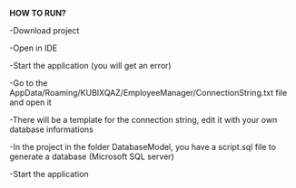 **HOW TO RUN?**

-Download project

-Open in IDE 

-Start the application (you will get an error)

-Go to the AppData/Roaming/KUBIXQAZ/EmployeeManager/ConnectionString.txt file and open it

-There will be a template for the connection string, edit it with your own database informations

-In the project in the folder DatabaseModel, you have a script.sql file to generate a database (Microsoft SQL server) 

-Start the application
